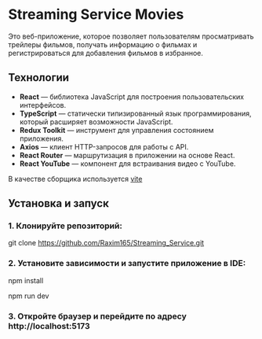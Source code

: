 # Streaming Service Movies

Это веб-приложение, которое позволяет пользователям просматривать трейлеры фильмов, получать информацию о фильмах и регистрироваться для добавления фильмов в избранное.

## Технологии

- **React** — библиотека JavaScript для построения пользовательских интерфейсов.
- **TypeScript** — статически типизированный язык программирования, который расширяет возможности JavaScript.
- **Redux Toolkit** — инструмент для управления состоянием приложения.
- **Axios** — клиент HTTP-запросов для работы с API.
- **React Router** — маршрутизация в приложении на основе React.
- **React YouTube** — компонент для встраивания видео с YouTube.

В качестве сборщика используется [vite](https://vitejs.dev/)

## Установка и запуск

### 1. Клонируйте репозиторий:

git clone https://github.com/Raxim165/Streaming_Service.git

### 2. Установите зависимости и запустите приложение в IDE:

npm install

npm run dev

### 3. Откройте браузер и перейдите по адресу http://localhost:5173
